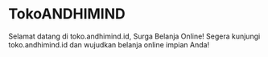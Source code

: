 # TokoANDHIMIND
Selamat datang di toko.andhimind.id, Surga Belanja Online! Segera kunjungi toko.andhimind.id dan wujudkan belanja online impian Anda!
